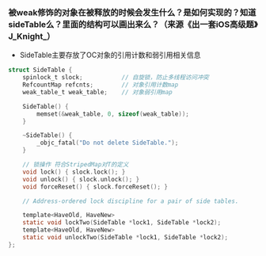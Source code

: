### 被weak修饰的对象在被释放的时候会发生什么？是如何实现的？知道sideTable么？里面的结构可以画出来么？（来源《出一套iOS高级题》J_Knight_）

* SideTable主要存放了OC对象的引用计数和弱引用相关信息

```OBJECTIVE-C
struct SideTable {
    spinlock_t slock;           // 自旋锁，防止多线程访问冲突
    RefcountMap refcnts;        // 对象引用计数map
    weak_table_t weak_table;    // 对象弱引用map

    SideTable() {
        memset(&weak_table, 0, sizeof(weak_table));
    }

    ~SideTable() {
        _objc_fatal("Do not delete SideTable.");
    }

    // 锁操作 符合StripedMap对T的定义
    void lock() { slock.lock(); }
    void unlock() { slock.unlock(); }
    void forceReset() { slock.forceReset(); }

    // Address-ordered lock discipline for a pair of side tables.

    template<HaveOld, HaveNew>
    static void lockTwo(SideTable *lock1, SideTable *lock2);
    template<HaveOld, HaveNew>
    static void unlockTwo(SideTable *lock1, SideTable *lock2);
};
```